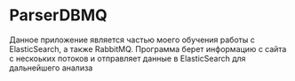 # ParserDBMQ
Данное приложение является частью моего обучения работы с ElasticSearch, а также RabbitMQ. Программа берет информацию с сайта с нескоьких потоков и отправляет данные в ElasticSearch для дальнейшего анализа
